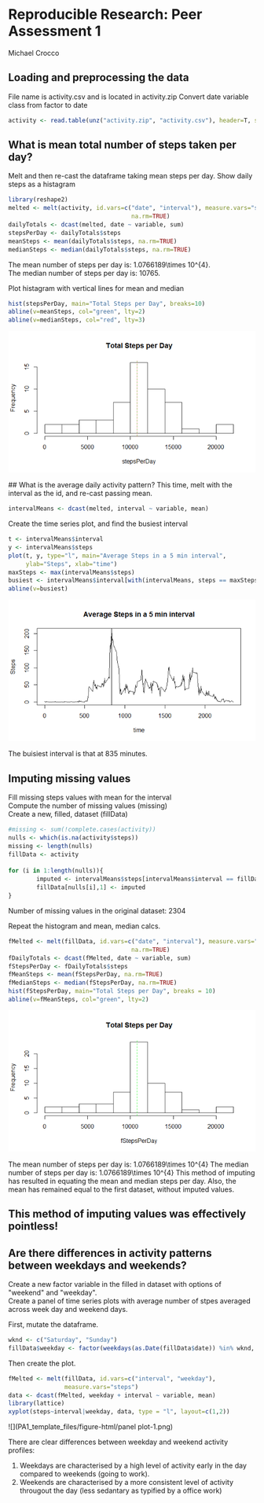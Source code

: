 # Reproducible Research: Peer Assessment 1
Michael Crocco  


## Loading and preprocessing the data
File name is activity.csv and is located in activity.zip
Convert date variable class from factor to date

```r
activity <- read.table(unz("activity.zip", "activity.csv"), header=T, sep=",")
```
## What is mean total number of steps taken per day?
Melt and then re-cast the dataframe taking mean steps per day.
Show daily steps as a histagram

```r
library(reshape2)
melted <- melt(activity, id.vars=c("date", "interval"), measure.vars="steps",
                                   na.rm=TRUE)
dailyTotals <- dcast(melted, date ~ variable, sum)
stepsPerDay <- dailyTotals$steps
meanSteps <- mean(dailyTotals$steps, na.rm=TRUE)
medianSteps <- median(dailyTotals$steps, na.rm=TRUE)
```
The mean number of steps per day is: 1.0766189\times 10^{4}.  
The median number of steps per day is: 10765.

Plot histagram with vertical lines for mean and median

```r
hist(stepsPerDay, main="Total Steps per Day", breaks=10)
abline(v=meanSteps, col="green", lty=2)
abline(v=medianSteps, col="red", lty=3)
```

![](PA1_template_files/figure-html/histogram1-1.png) 
<p>## What is the average daily activity pattern?  
This time, melt with the interval as the id, and re-cast passing mean.

```r
intervalMeans <- dcast(melted, interval ~ variable, mean)
```
Create the time series plot, and find the busiest interval

```r
t <- intervalMeans$interval
y <- intervalMeans$steps
plot(t, y, type="l", main="Average Steps in a 5 min interval",
     ylab="Steps", xlab="time")
maxSteps <- max(intervalMeans$steps)
busiest <- intervalMeans$interval[with(intervalMeans, steps == maxSteps)]
abline(v=busiest)
```

![](PA1_template_files/figure-html/timeSeries-1.png) 
<p> The buisiest interval is that at 835 minutes.




## Imputing missing values  
Fill missing steps values with mean for the interval  
Compute the number of missing values (missing)  
Create a new, filled, dataset (fillData)


```r
#missing <- sum(!complete.cases(activity))
nulls <- which(is.na(activity$steps))
missing <- length(nulls)
fillData <- activity

for (i in 1:length(nulls)){
        imputed <- intervalMeans$steps[intervalMeans$interval == fillData[nulls[i],3]]
        fillData[nulls[i],1] <- imputed
}
```
Number of missing values in the original dataset: 2304  

Repeat the histogram and mean, median calcs.

```r
fMelted <- melt(fillData, id.vars=c("date", "interval"), measure.vars="steps",
                                   na.rm=TRUE)
fDailyTotals <- dcast(fMelted, date ~ variable, sum)
fStepsPerDay <- fDailyTotals$steps
fMeanSteps <- mean(fStepsPerDay, na.rm=TRUE)
fMedianSteps <- median(fStepsPerDay, na.rm=TRUE)
hist(fStepsPerDay, main="Total Steps per Day", breaks = 10)
abline(v=fMeanSteps, col="green", lty=2)
```

![](PA1_template_files/figure-html/histogram2-1.png) 
<p>The mean number of steps per day is: 1.0766189\times 10^{4}    
The median number of steps per day is: 1.0766189\times 10^{4}  
This method of imputing has resulted in equating the mean and median steps per day.  Also, the mean has remained equal to the first dataset, without imputed values.  

## This method of imputing values was effectively pointless!


## Are there differences in activity patterns between weekdays and weekends?
Create a new factor variable in the filled in dataset with options of "weekend" and "weekday".  
Create a panel of time series plots with average number of stpes averaged across week day and weekend days.  

First, mutate the dataframe.

```r
wknd <- c("Saturday", "Sunday")
fillData$weekday <- factor(weekdays(as.Date(fillData$date)) %in% wknd, labels=c("weekday","weekend"))
```

Then create the plot.

```r
fMelted <- melt(fillData, id.vars=c("interval", "weekday"),
                measure.vars="steps")
data <- dcast(fMelted, weekday + interval ~ variable, mean)
library(lattice)
xyplot(steps~interval|weekday, data, type = "l", layout=c(1,2))
```

![](PA1_template_files/figure-html/panel plot-1.png) 

There are clear differences between weekday and weekend activity profiles:  
1. Weekdays are characterised by a high level of activity early in the day compared to weekends (going to work).  
2. Weekends are characterised by a more consistent level of activity througout the day (less sedantary as typified by a office work)
